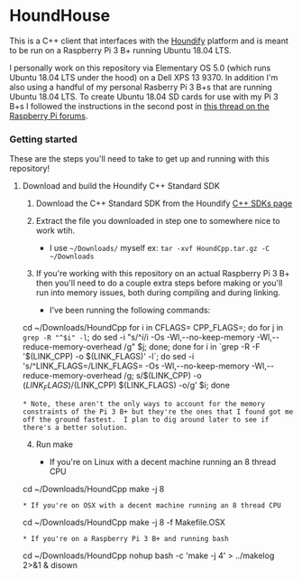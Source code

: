 # HoundHouse
This is a C++ client that interfaces with the [Houndify](http://houndify.com) platform and is meant to be run on a Raspberry Pi 3 B+ running Ubuntu 18.04 LTS.

I personally work on this repository via Elementary OS 5.0 (which runs Ubuntu 18.04 LTS under the hood) on a Dell XPS 13 9370. In addition I'm also using a handful of my personal Rasberry Pi 3 B+s that are running Ubuntu 18.04 LTS. To create Ubuntu 18.04 SD cards for use with my Pi 3 B+s I followed the instructions in the second post in [this thread on the Raspberry Pi forums](https://www.raspberrypi.org/forums/viewtopic.php?t=215724).

### Getting started

These are the steps you'll need to take to get up and running with this repository!

1.  Download and build the Houndify C++ Standard SDK
    1. Download the C++ Standard SDK from the Houndify [C++ SDKs page](https://www.houndify.com/sdks#CPP)

    2. Extract the file you downloaded in step one to somewhere nice to work wtih.
        *  I use `~/Downloads/` myself ex: `tar -xvf HoundCpp.tar.gz -C ~/Downloads`

    3. If you're working with this repository on an actual Raspberry Pi 3 B+ then you'll need to do a couple extra steps before making or you'll run into memory issues, both during compiling and during linking.
        * I've been running the following commands:

    cd ~/Downloads/HoundCpp
    for i in CFLAGS= CPP_FLAGS=; do for j in `grep -R "^$i" -l`; do sed -i "s/^$i/$i -Os -Wl,--no-keep-memory -Wl,--reduce-memory-overhead /g" $j; done; done
    for i in `grep -R -F '$(LINK_CPP) -o $(LINK_FLAGS)' -l`; do sed -i 's/^LINK_FLAGS=/LINK_FLAGS= -Os -Wl,--no-keep-memory -Wl,--reduce-memory-overhead /g; s/$(LINK_CPP) -o $(LINK_FLAGS)/$(LINK_CPP) $(LINK_FLAGS) -o/g' $i; done

        * Note, these aren't the only ways to account for the memory constraints of the Pi 3 B+ but they're the ones that I found got me off the ground fastest.  I plan to dig around later to see if there's a better solution.

    4. Run make

        * If you're on Linux with a decent machine running an 8 thread CPU

    cd ~/Downloads/HoundCpp
    make -j 8

        * If you're on OSX with a decent machine running an 8 thread CPU

    cd ~/Downloads/HoundCpp
    make -j 8 -f Makefile.OSX

        * If you're on a Raspberry Pi 3 B+ and running bash

    cd ~/Downloads/HoundCpp
    nohup bash -c 'make -j 4' > ../makelog 2>&1 & disown

